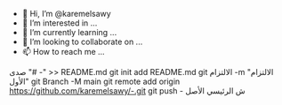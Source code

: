 - 👋 Hi, I’m @karemelsawy
- 👀 I’m interested in ...
- 🌱 I’m currently learning ...
- 💞️ I’m looking to collaborate on ...
- 📫 How to reach me ...

<!---
karemelsawy/karemelsawy is a ✨ special ✨ repository because its `README.md` (this file) appears on your GitHub profile.
You can click the Preview link to take a look at your changes.
--->
صدى "# -" >> README.md 
git init 
add README.md 
git الالتزام -m "الالتزام الأول" 
git Branch -M main 
git remote add origin https://github.com/karemelsawy/-.git
 git push - ش الرئيسي الأصل
